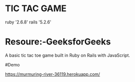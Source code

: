 # TIC TAC GAME 
 ruby '2.6.8'
 rails '5.2.6'
# Resoure:-GeeksforGeeks
 A basic tic tac toe game built in Ruby on Rails with JavaScript.
 
 #Demo
 
 https://murmuring-river-36119.herokuapp.com/


